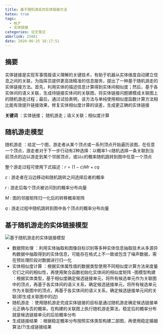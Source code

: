 ```yaml
---
title: 基于随机游走的实体链接方法
katex: true
tags:
  - NLP
  - 实体链接
categories: 论文笔记
abbrlink: 25881
date: 2020-06-25 16:17:51
---
```


## **摘要**

实体链接是实现军事情报语义理解的关键技术，有助于机器从实体维度自动建立信息之间的关联，为指挥员提供更高效精准的信息服务，提出了一种基于随机游走的实体链接方法。首先，利用实体的描述信息计算得到实体间相似度；然后，基于各实体间的语义关联，生成待链接实体间的关联图，将实体链接问题建模成关联图上的随机游走过程；最后，通过试验表明，该方法与单纯使用相似度函数计算方法相比能有效提升链接效果，修复实体相似度计算的误差，生成更正确的实体链接

**关键词** ：实体链接； 随机游走；语义关联；相似度计算

<!-- more -->

## **随机游走模型**

随机游走 ：给定一个图，游走者从某个顶点或一系列顶点开始遍历该图，在任意一个顶点，游走者对于下一步行动有2种选择：以概率1-c随机选择一条关联到当前顶点的边以游走到某个邻居顶点，或以c的概率随机跳转到图中任意一个顶点

整个游走过程可使用下式描述：$r=(1-c)Mr+cq$

$c$ : 游走者在沿边移动和随机跳转之间选择后者的概率

$r$ : 游走后每个顶点被访问到的概率分布向量

$M$ : 图的邻接矩阵归一化后的转移概率矩阵

$q$ : 游走过程中随机跳转到图中各个顶点的概率分布向量

## **基于随机游走的实体链接模型**

![基于随机游走的实体链接模型](https://whh.plus/images/model1.png)

- 数据预处理 ：利用实体抽取和图像目标识别等多种实体信息抽取技术从多源异构数据中抽取得到的实体信息，可能存在格式上不一致或包含了噪声数据，需在预处理阶段对数据进行归一化
- 实体相似度计算 ：根据实体属性值的数据类型使用不同相似度计算方法来度量它们之间的相似性，再使用聚合函数初始化实体间的相似度矩阵
-图模型构建 ：根据实体类型，基于相似度确定候选链接单元，将所有候选单元作为关联图中的顶点，再基于各实体间的语义关系，确定候选链接单元，将所有候选单元作为关联图中的顶点，再基于各实体间的语义关系，确定候选链接单元间的关联(即生成关联图中的边)
- 随机游走 ：使用随机游走完成实体链接的目标是通过随机游走确定候选链接单元正确与否的概率。在构建的关联图上执行随机游走算法，稳定后的概率分布就是候选链接单元的后验概率分布
- 生成链接结果 ：根据稳定概率分布按照实体类型构建二部图，再使用稳定婚姻算法(?)生成链接结果

